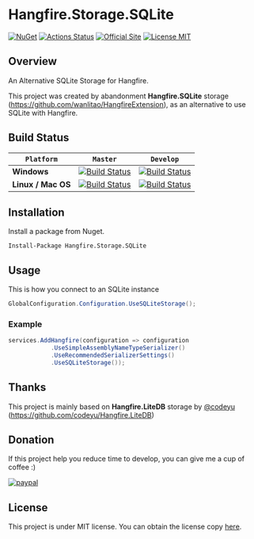 # Hangfire.Storage.SQLite
[![NuGet](https://buildstats.info/nuget/Hangfire.Storage.SQLite)](https://www.nuget.org/packages/Hangfire.Storage.SQLite)
[![Actions Status](https://github.com/felixclase/Hangfire.Storage.SQLite/workflows/CI-HS-SQLITE/badge.svg)](https://github.com/felixclase/Hangfire.Storage.SQLite/actions)
[![Official Site](https://img.shields.io/badge/site-hangfire.io-blue.svg)](http://hangfire.io)
[![License MIT](https://img.shields.io/badge/license-MIT-green.svg)](http://opensource.org/licenses/MIT)

## Overview

An Alternative SQLite Storage for Hangfire.

This project was created by abandonment **Hangfire.SQLite** storage (https://github.com/wanlitao/HangfireExtension), as an alternative to use SQLite with Hangfire.

## Build Status
`Platform` | `Master` | `Develop`
--- | --- | ---
**Windows** | [![Build Status](https://circleci.com/gh/felixclase/Hangfire.Storage.SQLite/tree/master.svg?style=svg)](https://circleci.com/gh/felixclase/Hangfire.Storage.SQLite/tree/master) | [![Build Status](https://circleci.com/gh/felixclase/Hangfire.Storage.SQLite/tree/develop.svg?style=svg)](https://circleci.com/gh/felixclase/Hangfire.Storage.SQLite/tree/develop)
**Linux / Mac OS** | [![Build Status](https://travis-ci.org/felixclase/Hangfire.Storage.SQLite.svg?branch=master)](https://travis-ci.org/felixclase/Hangfire.Storage.SQLite/) | [![Build Status](https://travis-ci.org/felixclase/Hangfire.Storage.SQLite.svg?branch=develop)](https://travis-ci.org/felixclase/Hangfire.Storage.SQLite/)

## Installation

Install a package from Nuget.

```
Install-Package Hangfire.Storage.SQLite
```

## Usage

This is how you connect to an SQLite instance
```csharp
GlobalConfiguration.Configuration.UseSQLiteStorage();
```

### Example

```csharp
services.AddHangfire(configuration => configuration
            .UseSimpleAssemblyNameTypeSerializer()
            .UseRecommendedSerializerSettings()
            .UseSQLiteStorage());
```

## Thanks

This project is mainly based on **Hangfire.LiteDB** storage by [@codeyu](https://github.com/codeyu) (https://github.com/codeyu/Hangfire.LiteDB)

## Donation
If this project help you reduce time to develop, you can give me a cup of coffee :) 

[![paypal](https://www.paypalobjects.com/en_US/i/btn/btn_donateCC_LG.gif)](https://www.paypal.com/cgi-bin/webscr?cmd=_donations&business=RMLQM296TCM38&item_name=For+the+development+of+Hangfire.Storage.SQLite&currency_code=USD&source=url)

## License
This project is under MIT license. You can obtain the license copy [here](https://github.com/felixclase/Hangfire.Storage.SQLite/blob/develop/LICENSE).
